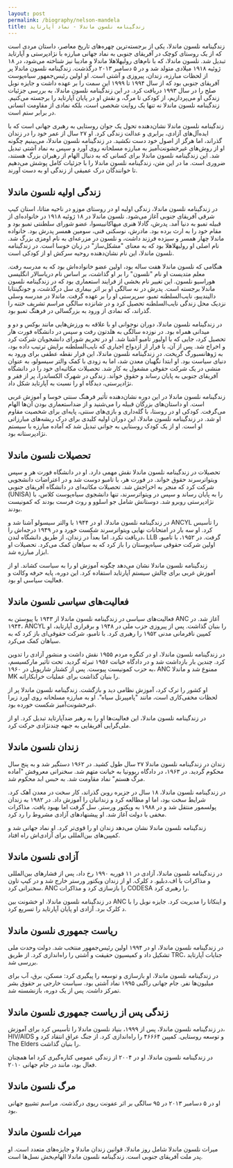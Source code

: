 ```yaml
---
layout: post
permalink: /biography/nelson-mandela
title: زندگینامه نلسون ماندلا - نماد آپارتاید
---
```


زندگینامه نلسون ماندلا، یکی از برجسته‌ترین چهره‌های تاریخ معاصر، داستان مردی است که از یک روستای کوچک در آفریقای جنوبی به نماد جهانی مبارزه با نژادپرستی و آپارتاید تبدیل شد. نلسون ماندلا، که با نام‌های رولیهلاهلا ماندلا و مادیبا نیز شناخته می‌شود، در ۱۸ ژوئیه ۱۹۱۸ میلادی متولد شد و در ۵ دسامبر ۲۰۱۳ درگذشت. زندگینامه نلسون ماندلا پر از لحظات مبارزه، زندان، پیروزی و آشتی است. او اولین رئیس‌جمهور سیاه‌پوست آفریقای جنوبی بود که از سال ۱۹۹۴ تا ۱۹۹۹ این سمت را بر عهده داشت و جایزه نوبل صلح را در سال ۱۹۹۳ دریافت کرد. در این زندگینامه نلسون ماندلا، به بررسی جزئیات زندگی او می‌پردازیم، از کودکی تا مرگ، و نقش او در پایان آپارتاید را برجسته می‌کنیم. زندگینامه نلسون ماندلا نه تنها یک روایت شخصی است، بلکه نمادی از مقاومت انسانی در برابر ستم است.

زندگینامه نلسون ماندلا نشان‌دهنده تحول یک جوان روستایی به رهبری جهانی است که با ایده‌آل‌های آزادی، برابری و عدالت زندگی کرد. او ۲۷ سال از عمر خود را در زندان گذراند، اما هرگز از اصول خود دست نکشید. در زندگینامه نلسون ماندلا، می‌بینیم چگونه او از روش‌های غیرخشونت‌آمیز به مبارزه مسلحانه روی آورد و سپس به نماد آشتی تبدیل شد. این زندگینامه نلسون ماندلا برای کسانی که به دنبال الهام از رهبران بزرگ هستند، ضروری است. ما در این متن، زندگینامه نلسون ماندلا را با جزئیات کامل پوشش می‌دهیم تا خوانندگان درک عمیقی از زندگی او به دست آورند.

## زندگی اولیه نلسون ماندلا

در زندگینامه نلسون ماندلا، زندگی اولیه او در روستای موزو در ناحیه متاتا، استان کیپ شرقی آفریقای جنوبی آغاز می‌شود. نلسون ماندلا در ۱۸ ژوئیه ۱۹۱۸ در خانواده‌ای از قبیله تمبو به دنیا آمد. پدرش، گادلا هنری مپهاکانییسوا، عضو شورای سلطنتی تمبو بود و مقام خود را به ارث برده بود. مادرش، نوسکنی فنی، سومین همسر پدرش بود. خانواده ماندلا چهار همسر و سیزده فرزند داشت، و نلسون در مزرعه‌ای به نام اومزی بزرگ شد. نام اصلی او رولیهلاهلا بود که به معنای "مشکل‌ساز" در زبان خوسا است. در زندگینامه نلسون ماندلا، این نام نشان‌دهنده روحیه سرکش او از کودکی است.

هنگامی که نلسون ماندلا هفت ساله بود، اولین عضو خانواده‌اش بود که به مدرسه رفت. معلم متدیست او نام "نلسون" را بر او گذاشت، بر اساس نام دریاسالار انگلیسی هوراسیو نلسون. این تغییر نام بخشی از فرایند استعماری بود که در زندگینامه نلسون ماندلا برجسته است. پدرش در نه سالگی او بر اثر بیماری سل درگذشت، و جونگینتابا دالیندیبو، نایب‌السلطنه تمبو، سرپرستی او را بر عهده گرفت. ماندلا در مدرسه وسلی نزدیک محل زندگی نایب‌السلطنه تحصیل کرد و در شانزده سالگی مراسم تشریف ختنه را گذراند، که نمادی از ورود به بزرگسالی در فرهنگ تمبو بود.

در زندگینامه نلسون ماندلا، دوران نوجوانی او با علاقه به ورزش‌هایی مانند بوکس و دو و میدانی همراه بود. در نوزده سالگی به هلدتون رفت و سپس در دانشگاه فورت هار تحصیل کرد، جایی که با اولیور تامبو آشنا شد. او در تحریم شورای دانشجویان شرکت کرد و اخراج شد. پس از آن، با فرار از ازدواج اجباری که نایب‌السلطنه برایش ترتیب داده بود، به ژوهانسبورگ گریخت. در زندگینامه نلسون ماندلا، این فرار نقطه عطفی برای ورود به دنیای سیاست بود. او ابتدا نگهبان معدن شد، اما به زودی با کمک والتر سیسولو، به عنوان منشی در یک شرکت حقوقی مشغول به کار شد. تحصیلات مکاتبه‌ای خود را در دانشگاه آفریقای جنوبی به پایان رساند و حقوق خواند. زندگی در شهرک الکساندرا، پر از فقر و نژادپرستی، دیدگاه او را نسبت به آپارتاید شکل داد.

زندگینامه نلسون ماندلا در این دوره نشان‌دهنده تأثیر فرهنگ سنتی خوسا و آموزش غربی است. او داستان‌های بزرگان قبیله را می‌شنید و از ضداستعماری بودن آن‌ها الهام می‌گرفت. کودکی او در روستا، با گله‌داری و بازی‌های سنتی، پایه‌ای برای شخصیت مقاوم او شد. در زندگینامه نلسون ماندلا، این دوران اولیه کلیدی برای درک ریشه‌های مبارزاتی او است. او از یک کودک روستایی به جوانی تبدیل شد که آماده مبارزه با سیستم نژادپرستانه بود.

## تحصیلات نلسون ماندلا

تحصیلات در زندگینامه نلسون ماندلا نقش مهمی دارد. او در دانشگاه فورت هر و سپس ویتواترسرند حقوق خواند. در فورت هر، با تامبو دوست شد و در اعتراضات دانشجویی شرکت کرد که منجر به اخراجش شد. تحصیلات مکاتبه‌ای در دانشگاه آفریقای جنوبی (UNISA) را به پایان رساند و سپس در ویتواترسرند، تنها دانشجوی سیاه‌پوست کلاس، با نژادپرستی روبرو شد. دوستانش شامل جو اسلوو و روث فرست بودند که کمونیست بودند.

در زندگینامه نلسون ماندلا، او در ۱۹۴۴ با والتر سیسولو آشنا شد و ANCYL را تأسیس کرد. او سه بار در امتحانات نهایی ویتواترسرند شکست خورد و در ۱۹۴۹ درجه‌اش را دریافت نکرد. اما بعداً در زندان، از طریق دانشگاه لندن، LLB گرفت. در ۱۹۵۲، با تامبو، اولین شرکت حقوقی سیاه‌پوستان را باز کرد که به سیاهان کمک می‌کرد. تحصیلات او ابزار مبارزه شد.

زندگینامه نلسون ماندلا نشان می‌دهد چگونه آموزش او را به سیاست کشاند. او از آموزش غربی برای چالش سیستم آپارتاید استفاده کرد. این دوره، پایه حرفه وکالت و فعالیت سیاسی او بود.

## فعالیت‌های سیاسی نلسون ماندلا

فعالیت‌های سیاسی در زندگینامه نلسون ماندلا از ۱۹۴۳ با پیوستن به ANC آغاز شد. در ۱۹۴۴، ANCYL را بنیان گذاشت. پس از پیروزی حزب ملی در ۱۹۴۸ و برقراری آپارتاید، او کمپین نافرمانی مدنی ۱۹۵۲ را رهبری کرد. با تامبو، شرکت حقوقی‌ای باز کرد که به سیاهان کمک می‌کرد.

در زندگینامه نلسون ماندلا، او در کنگره مردم ۱۹۵۵ نقش داشت و منشور آزادی را تدوین کرد. چندین بار بازداشت شد و در دادگاه خیانت ۱۹۵۶ تبرئه گردید. تحت تأثیر مارکسیسم، به حزب کمونیست پیوست. پس از کشتار شارپویل در ۱۹۶۰، ANC ممنوع شد و ماندلا MK را بنیان گذاشت برای عملیات خرابکارانه.

او کشور را ترک کرد، آموزش نظامی دید و بازگشت. زندگینامه نلسون ماندلا پر از لحظات مخفی‌کاری است، مانند "پامپیرنل سیاه". او به مبارزه مسلحانه روی آورد زیرا غیرخشونت‌آمیز شکست خورده بود.

در زندگینامه نلسون ماندلا، این فعالیت‌ها او را به رهبر ضدآپارتاید تبدیل کرد. او از ملی‌گرایی آفریقایی به جبهه چندنژادی حرکت کرد.

## زندان نلسون ماندلا

زندان در زندگینامه نلسون ماندلا ۲۷ سال طول کشید. در ۱۹۶۲ دستگیر شد و به پنج سال محکوم گردید. در ۱۹۶۳، در دادگاه ریوونیا به خیانت متهم شد. سخنرانی معروفش "آماده مرگ هستم" نماد مقاومت شد. به حبس ابد محکوم شد.

در زندگینامه نلسون ماندلا، ۱۸ سال در جزیره روبن گذراند، کار سخت در معدن آهک کرد. شرایط سخت بود، اما او مطالعه کرد و زندانیان را آموزش داد. در ۱۹۸۲ به زندان پولسمور منتقل شد و در ۱۹۸۸ به ویکتور ورستر. سل گرفت اما بهبود یافت. مذاکرات مخفی با دولت آغاز شد. او پیشنهادهای آزادی مشروط را رد کرد.

زندگینامه نلسون ماندلا نشان می‌دهد زندان او را قوی‌تر کرد. او نماد جهانی شد و کمپین‌های بین‌المللی برای آزادی‌اش راه افتاد.

## آزادی نلسون ماندلا

در زندگینامه نلسون ماندلا، آزادی در ۱۱ فوریه ۱۹۹۰ رخ داد، پس از فشارهای بین‌المللی و مذاکرات با اف.دبلیو. د کلرک. او از زندان ویکتور ورستر خارج شد و در کیپ تاون سخنرانی کرد. ANC را بازسازی کرد و مذاکرات CODESA را رهبری کرد.

در زندگینامه نلسون ماندلا، او خشونت بین ANC و اینکاتا را مدیریت کرد. جایزه نوبل را با د کلرک برد. آزادی او پایان آپارتاید را تسریع کرد.

## ریاست جمهوری نلسون ماندلا

در زندگینامه نلسون ماندلا، او در ۱۹۹۴ اولین رئیس‌جمهور منتخب شد. دولت وحدت ملی تشکیل داد و کمیسیون حقیقت و آشتی را راه‌اندازی کرد. از طریق TRC، جنایات آپارتاید بررسی شد.

در زندگینامه نلسون ماندلا، او بازسازی و توسعه را پیگیری کرد: مسکن، برق، آب برای میلیون‌ها نفر. جام جهانی راگبی ۱۹۹۵ نماد آشتی بود. سیاست خارجی بر حقوق بشر تمرکز داشت. پس از یک دوره، بازنشسته شد.

## زندگی پس از ریاست جمهوری نلسون ماندلا

در زندگینامه نلسون ماندلا، پس از ۱۹۹۹، بنیاد نلسون ماندلا را تأسیس کرد برای آموزش، HIV/AIDS و توسعه روستایی. کمپین ۴۶۶۶۴ را راه‌اندازی کرد. از جنگ عراق انتقاد کرد و The Elders را بنیان گذاشت.

در زندگینامه نلسون ماندلا، او در ۲۰۰۴ از زندگی عمومی کناره‌گیری کرد اما همچنان فعال بود، مانند در جام جهانی ۲۰۱۰.

## مرگ نلسون ماندلا

او در ۵ دسامبر ۲۰۱۳ در ۹۵ سالگی بر اثر عفونت ریوی درگذشت. مراسم تشییع جهانی بود.

## میراث نلسون ماندلا

میراث نلسون ماندلا شامل روز ماندلا، قوانین زندان ماندلا و جایزه‌های متعدد است. او پدر ملت آفریقای جنوبی است. زندگینامه نلسون ماندلا الهام‌بخش نسل‌ها است.

